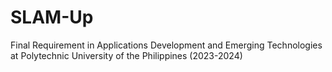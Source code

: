 # SLAM-Up
Final Requirement in Applications Development and Emerging Technologies at Polytechnic University of the Philippines (2023-2024)
